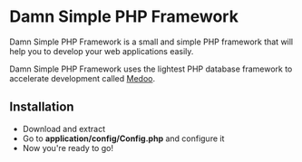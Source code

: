 # Damn Simple PHP Framework
Damn Simple PHP Framework is a small and simple PHP framework that will help you to develop your web applications easily.

Damn Simple PHP Framework uses the lightest PHP database framework to accelerate development called [Medoo](http://medoo.in/).

## Installation
* Download and extract
* Go to **application/config/Config.php** and configure it
* Now you're ready to go!
